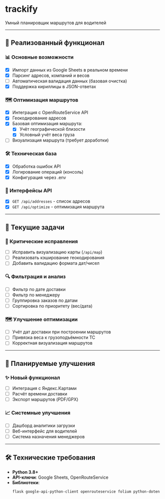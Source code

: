 # trackify  
Умный планировщик маршрутов для водителей  

---

## 📌 Реализованный функционал  

### 📊 Основные возможности  
- [x] Импорт данных из Google Sheets в реальном времени  
- [x] Парсинг адресов, компаний и весов  
- [ ] Автоматическая валидация данных (базовая очистка)  
- [x] Поддержка кириллицы в JSON-ответах  

### 🗺 Оптимизация маршрутов  
- [x] Интеграция с OpenRouteService API  
- [x] Геокодирование адресов  
- [x] Базовая оптимизация маршрута:  
  - [x] Учёт географической близости  
  - [x] Условный учёт веса груза  
- [ ] Визуализация маршрута (требует доработки)  

### 🛠 Техническая база  
- [x] Обработка ошибок API  
- [x] Логирование операций (консоль)  
- [x] Конфигурация через .env  

### 📱 Интерфейсы API  
- [x] `GET /api/addresses` - список адресов  
- [x] `GET /api/optimize` - оптимизация маршрута  

---

## 🚧 Текущие задачи  

### 🔧 Критические исправления  
- [ ] Исправить визуализацию карты (`/api/map`)  
- [ ] Реализовать кэширование геокодирования  
- [ ] Добавить валидацию формата дат/чисел  

### 🔍 Фильтрация и анализ  
- [ ] Фильтр по дате доставки  
- [ ] Фильтр по менеджеру  
- [ ] Группировка заказов по датам  
- [ ] Сортировка по приоритету (вес/дата)  

### 🗺 Улучшение оптимизации  
- [ ] Учёт дат доставки при построении маршрутов  
- [ ] Привязка веса к грузоподъёмности ТС  
- [ ] Корректная визуализация маршрутов  

---

## 🔮 Планируемые улучшения  

### ✨ Новый функционал  
- [ ] Интеграция с Яндекс.Картами  
- [ ] Расчёт времени доставки  
- [ ] Экспорт маршрутов (PDF/GPX)  

### 📈 Системные улучшения  
- [ ] Дашборд аналитики загрузки  
- [ ] Веб-интерфейс для водителей  
- [ ] Система назначения менеджеров  

---

## 🛠 Технические требования  
- **Python 3.8+**  
- **API-ключи**: Google Sheets, OpenRouteService  
- **Библиотеки**:  
  ```bash
  flask google-api-python-client openrouteservice folium python-dotenv